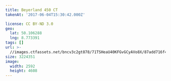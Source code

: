```yaml
---
title: Beyerland 450 CT
takenAt: '2017-06-04T15:30:42.000Z'

license: CC BY-ND 3.0
geo:
  lat: 50.106288
  lng: 8.773391
tags: []
url: >-
  //images.ctfassets.net/bncv3c2gt878/71TSHeaU40KFGvGCyAVo8X/87add716f47e6db9e51f0619760713a2/beyerland-450-ct_34284827223_o
size: 3224351
image:
  width: 2592
  height: 4608
---
```

